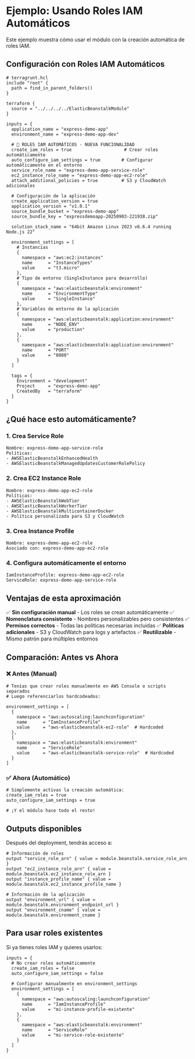# Ejemplo: Usando Roles IAM Automáticos

Este ejemplo muestra cómo usar el módulo con la creación automática de roles IAM.

## Configuración con Roles IAM Automáticos

```hcl
# terragrunt.hcl
include "root" {
  path = find_in_parent_folders()
}

terraform {
  source = "../../../../ElasticBeanstalkModule"
}

inputs = {
  application_name = "express-demo-app"
  environment_name = "express-demo-app-dev"
  
  # 🔑 ROLES IAM AUTOMÁTICOS - NUEVA FUNCIONALIDAD
  create_iam_roles = true                    # Crear roles automáticamente
  auto_configure_iam_settings = true        # Configurar automáticamente en el entorno
  service_role_name = "express-demo-app-service-role"
  ec2_instance_role_name = "express-demo-app-ec2-role"
  attach_additional_policies = true         # S3 y CloudWatch adicionales
  
  # Configuración de la aplicación
  create_application_version = true
  application_version = "v1.0.1"
  source_bundle_bucket = "express-demo-app"
  source_bundle_key = "expressdemoapp-20250903-221938.zip"
  
  solution_stack_name = "64bit Amazon Linux 2023 v6.6.4 running Node.js 22"
  
  environment_settings = [
    # Instancias
    {
      namespace = "aws:ec2:instances"
      name      = "InstanceTypes"
      value     = "t3.micro"
    },
    # Tipo de entorno (SingleInstance para desarrollo)
    {
      namespace = "aws:elasticbeanstalk:environment"
      name      = "EnvironmentType"
      value     = "SingleInstance"
    },
    # Variables de entorno de la aplicación
    {
      namespace = "aws:elasticbeanstalk:application:environment"
      name      = "NODE_ENV"
      value     = "production"
    },
    {
      namespace = "aws:elasticbeanstalk:application:environment"
      name      = "PORT"
      value     = "8080"
    }
  ]
  
  tags = {
    Environment = "development"
    Project     = "express-demo-app"
    CreatedBy   = "terraform"
  }
}
```

## ¿Qué hace esto automáticamente?

### 1. **Crea Service Role**
```
Nombre: express-demo-app-service-role
Políticas:
- AWSElasticBeanstalkEnhancedHealth
- AWSElasticBeanstalkManagedUpdatesCustomerRolePolicy
```

### 2. **Crea EC2 Instance Role**
```
Nombre: express-demo-app-ec2-role
Políticas:
- AWSElasticBeanstalkWebTier
- AWSElasticBeanstalkWorkerTier
- AWSElasticBeanstalkMulticontainerDocker
- Política personalizada para S3 y CloudWatch
```

### 3. **Crea Instance Profile**
```
Nombre: express-demo-app-ec2-role
Asociado con: express-demo-app-ec2-role
```

### 4. **Configura automáticamente el entorno**
```
IamInstanceProfile: express-demo-app-ec2-role
ServiceRole: express-demo-app-service-role
```

## Ventajas de esta aproximación

✅ **Sin configuración manual** - Los roles se crean automáticamente
✅ **Nomenclatura consistente** - Nombres personalizables pero consistentes
✅ **Permisos correctos** - Todas las políticas necesarias incluidas
✅ **Políticas adicionales** - S3 y CloudWatch para logs y artefactos
✅ **Reutilizable** - Mismo patrón para múltiples entornos

## Comparación: Antes vs Ahora

### ❌ Antes (Manual)
```hcl
# Tenías que crear roles manualmente en AWS Console o scripts separados
# Luego referenciarlos hardcodeados:

environment_settings = [
  {
    namespace = "aws:autoscaling:launchconfiguration"
    name      = "IamInstanceProfile"
    value     = "aws-elasticbeanstalk-ec2-role"  # Hardcoded
  },
  {
    namespace = "aws:elasticbeanstalk:environment" 
    name      = "ServiceRole"
    value     = "aws-elasticbeanstalk-service-role"  # Hardcoded
  }
]
```

### ✅ Ahora (Automático)
```hcl
# Simplemente activas la creación automática:
create_iam_roles = true
auto_configure_iam_settings = true

# ¡Y el módulo hace todo el resto!
```

## Outputs disponibles

Después del deployment, tendrás acceso a:

```hcl
# Información de roles
output "service_role_arn" { value = module.beanstalk.service_role_arn }
output "ec2_instance_role_arn" { value = module.beanstalk.ec2_instance_role_arn }
output "instance_profile_name" { value = module.beanstalk.ec2_instance_profile_name }

# Información de la aplicación
output "environment_url" { value = module.beanstalk.environment_endpoint_url }
output "environment_cname" { value = module.beanstalk.environment_cname }
```

## Para usar roles existentes

Si ya tienes roles IAM y quieres usarlos:

```hcl
inputs = {
  # No crear roles automáticamente
  create_iam_roles = false
  auto_configure_iam_settings = false
  
  # Configurar manualmente en environment_settings
  environment_settings = [
    {
      namespace = "aws:autoscaling:launchconfiguration"
      name      = "IamInstanceProfile"
      value     = "mi-instance-profile-existente"
    },
    {
      namespace = "aws:elasticbeanstalk:environment"
      name      = "ServiceRole"
      value     = "mi-service-role-existente"
    }
  ]
}
```
